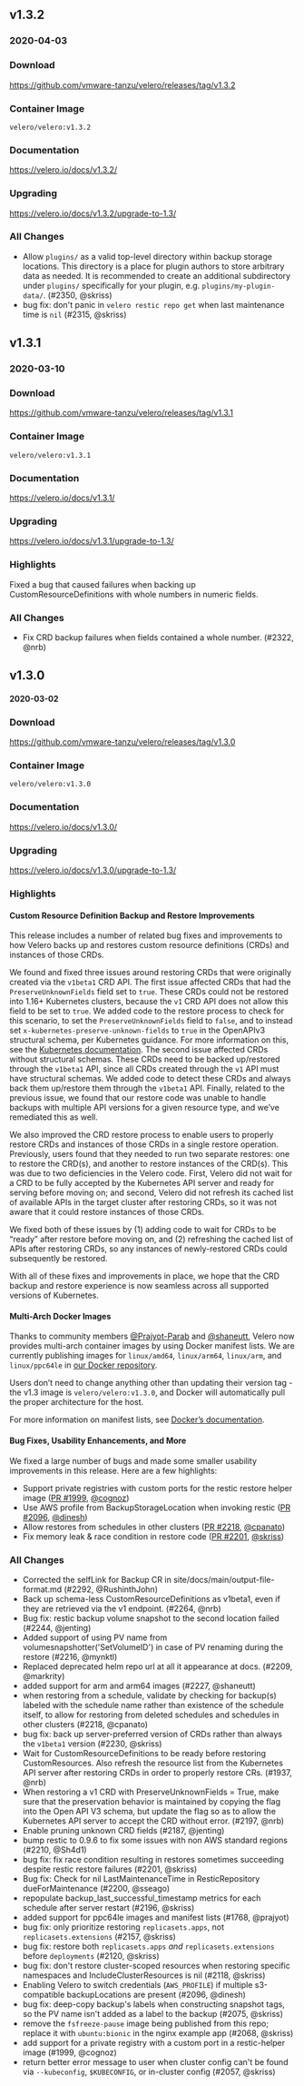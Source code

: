 ## v1.3.2
### 2020-04-03

### Download
https://github.com/vmware-tanzu/velero/releases/tag/v1.3.2

### Container Image
`velero/velero:v1.3.2`

### Documentation
https://velero.io/docs/v1.3.2/

### Upgrading
https://velero.io/docs/v1.3.2/upgrade-to-1.3/

### All Changes
* Allow `plugins/` as a valid top-level directory within backup storage locations. This directory is a place for plugin authors to store arbitrary data as needed. It is recommended to create an additional subdirectory under `plugins/` specifically for your plugin, e.g. `plugins/my-plugin-data/`. (#2350, @skriss)
* bug fix: don't panic in `velero restic repo get` when last maintenance time is `nil` (#2315, @skriss)

## v1.3.1
### 2020-03-10

### Download
https://github.com/vmware-tanzu/velero/releases/tag/v1.3.1

### Container Image
`velero/velero:v1.3.1`

### Documentation
https://velero.io/docs/v1.3.1/

### Upgrading
https://velero.io/docs/v1.3.1/upgrade-to-1.3/

### Highlights

Fixed a bug that caused failures when backing up CustomResourceDefinitions with whole numbers in numeric fields.

### All Changes
 * Fix CRD backup failures when fields contained a whole number. (#2322, @nrb)


## v1.3.0
#### 2020-03-02

### Download
https://github.com/vmware-tanzu/velero/releases/tag/v1.3.0

### Container Image
`velero/velero:v1.3.0`

### Documentation
https://velero.io/docs/v1.3.0/

### Upgrading
https://velero.io/docs/v1.3.0/upgrade-to-1.3/

### Highlights

#### Custom Resource Definition Backup and Restore Improvements

This release includes a number of related bug fixes and improvements to how Velero backs up and restores custom resource definitions (CRDs) and instances of those CRDs.

We found and fixed three issues around restoring CRDs that were originally created via the `v1beta1` CRD API.  The first issue affected CRDs that  had the `PreserveUnknownFields` field set to `true`.  These CRDs could not be restored into 1.16+ Kubernetes clusters, because the `v1` CRD API does not allow this field to be set to `true`. We added code to the restore process to check for this scenario, to set the `PreserveUnknownFields` field to `false`, and to instead set `x-kubernetes-preserve-unknown-fields` to `true` in the OpenAPIv3 structural schema, per Kubernetes guidance. For more information on this, see the [Kubernetes documentation](https://kubernetes.io/docs/tasks/access-kubernetes-api/custom-resources/custom-resource-definitions/#pruning-versus-preserving-unknown-fields). The second issue affected CRDs without structural schemas. These CRDs need to be backed up/restored through the `v1beta1` API, since all CRDs created through the `v1` API must have structural schemas. We added code to detect these CRDs and always back them up/restore them through the `v1beta1` API. Finally, related to the previous issue, we found that our restore code was unable to handle backups with multiple API versions for a given resource type, and we’ve remediated this as well.

We also improved the CRD restore process to enable users to properly restore CRDs and instances of those CRDs in a single restore operation. Previously, users found that they needed to run two separate restores: one to restore the CRD(s), and another to restore instances of the CRD(s).  This was due to two deficiencies in the Velero code. First, Velero did not wait for a CRD to be fully accepted by the Kubernetes API server and ready for serving before moving on; and second, Velero did not refresh its cached list of available APIs in the target cluster after restoring CRDs, so it was not aware that it could restore instances of those CRDs.

We fixed both of these issues by (1) adding code to wait for CRDs to be “ready” after restore before moving on, and (2) refreshing the cached list of APIs after restoring CRDs, so any instances of newly-restored CRDs could subsequently be restored.

With all of these fixes and improvements in place, we hope that the CRD backup and restore experience is now seamless across all supported versions of Kubernetes.


#### Multi-Arch Docker Images

Thanks to community members [@Prajyot-Parab](https://github.com/Prajyot-Parab) and [@shaneutt](https://github.com/shaneutt), Velero now provides multi-arch container images by using Docker manifest lists.  We are currently publishing images for `linux/amd64`, `linux/arm64`, `linux/arm`, and `linux/ppc64le` in [our Docker repository](https://hub.docker.com/r/velero/velero/tags?page=1&name=v1.3&ordering=last_updated).

Users don’t need to change anything other than updating their version tag - the v1.3 image is `velero/velero:v1.3.0`, and Docker will automatically pull the proper architecture for the host.

For more information on manifest lists, see [Docker’s documentation](https://docs.docker.com/registry/spec/manifest-v2-2/). 


#### Bug Fixes, Usability Enhancements, and More

We fixed a large number of bugs and made some smaller usability improvements in this release. Here are a few highlights:

- Support private registries with custom ports for the restic restore helper image ([PR #1999](https://github.com/vmware-tanzu/velero/pull/1999), [@cognoz](https://github.com/cognoz))
- Use AWS profile from BackupStorageLocation when invoking restic ([PR #2096](https://github.com/vmware-tanzu/velero/pull/2096), [@dinesh](https://github.com/dinesh))
- Allow restores from schedules in other clusters ([PR #2218](https://github.com/vmware-tanzu/velero/pull/2218), [@cpanato](https://github.com/cpanato))
- Fix memory leak & race condition in restore code ([PR #2201](https://github.com/vmware-tanzu/velero/pull/2201), [@skriss](https://github.com/skriss))


### All Changes
  * Corrected the selfLink for Backup CR in site/docs/main/output-file-format.md (#2292, @RushinthJohn)
  * Back up schema-less CustomResourceDefinitions as v1beta1, even if they are retrieved via the v1 endpoint. (#2264, @nrb)
  * Bug fix: restic backup volume snapshot to the second location failed (#2244, @jenting)
  * Added support of using PV name from volumesnapshotter('SetVolumeID') in case of PV renaming during the restore (#2216, @mynktl)
  * Replaced deprecated helm repo url at all it appearance at docs. (#2209, @markrity)
  * added support for arm and arm64 images (#2227, @shaneutt)
  * when restoring from a schedule, validate by checking for backup(s) labeled with the schedule name rather than existence of the schedule itself, to allow for restoring from deleted schedules and schedules in other clusters (#2218, @cpanato)
  * bug fix: back up server-preferred version of CRDs rather than always the `v1beta1` version (#2230, @skriss)
  * Wait for CustomResourceDefinitions to be ready before restoring CustomResources. Also refresh the resource list from the Kubernetes API server after restoring CRDs in order to properly restore CRs. (#1937, @nrb)
  * When restoring a v1 CRD with PreserveUnknownFields = True, make sure that the preservation behavior is maintained by copying the flag into the Open API V3 schema, but update the flag so as to allow the Kubernetes API server to accept the CRD without error. (#2197, @nrb)
  * Enable pruning unknown CRD fields (#2187, @jenting)
  * bump restic to 0.9.6 to fix some issues with non AWS standard regions (#2210, @Sh4d1)
  * bug fix: fix race condition resulting in restores sometimes succeeding despite restic restore failures (#2201, @skriss)
  * Bug fix: Check for nil LastMaintenanceTime in ResticRepository dueForMaintenance (#2200, @sseago)
  * repopulate backup_last_successful_timestamp metrics for each schedule after server restart (#2196, @skriss)
  * added support for ppc64le images and manifest lists (#1768, @prajyot)
  * bug fix: only prioritize restoring `replicasets.apps`, not `replicasets.extensions` (#2157, @skriss)
  * bug fix: restore both `replicasets.apps` *and* `replicasets.extensions` before `deployments` (#2120, @skriss)
  * bug fix: don't restore cluster-scoped resources when restoring specific namespaces and IncludeClusterResources is nil (#2118, @skriss)
  * Enabling Velero to switch credentials (`AWS_PROFILE`) if multiple s3-compatible backupLocations are present (#2096, @dinesh)
  * bug fix: deep-copy backup's labels when constructing snapshot tags, so the PV name isn't added as a label to the backup (#2075, @skriss)
  * remove the `fsfreeze-pause` image being published from this repo; replace it with `ubuntu:bionic` in the nginx example app (#2068, @skriss)
  * add support for a private registry with a custom port in a restic-helper image (#1999, @cognoz)
  * return better error message to user when cluster config can't be found via `--kubeconfig`, `$KUBECONFIG`, or in-cluster config (#2057, @skriss)
